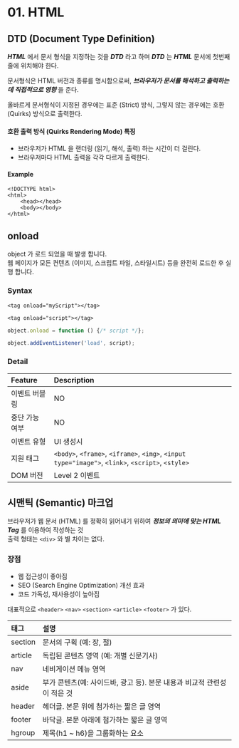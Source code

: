 # 01. HTML

## DTD \(Document Type Definition\)

_**HTML**_ 에서 문서 형식을 지정하는 것을 _**DTD**_ 라고 하며 _**DTD**_ 는 _**HTML**_ 문서에 첫번째 줄에 위치해야 한다.

문서형식은 HTML 버전과 종류를 명시함으로써, _**브라우저가 문서를 해석하고 출력하는데 직접적으로 영향**_ 을 준다. 

올바르게 문서형식이 지정된 경우에는 표준 \(Strict\) 방식, 그렇지 않는 경우에는 호환 \(Quirks\) 방식으로 출력한다.

#### 호환 출력 방식 \(Quirks Rendering Mode\) 특징 

* 브라우저가 HTML 을 랜더링 \(읽기, 해석, 출력\) 하는 시간이 더 걸린다.
* 브라우저마다 HTML 출력을 각각 다르게 출력한다.

#### Example

```markup
<!DOCTYPE html>
<html>
    <head></head>
    <body></body>
</html>
```

## onload

object 가 로드 되었을 때 발생 합니다.  
웹 페이지가 모든 컨텐츠 \(이미지, 스크립트 파일, 스타일시트\) 등을 완전히 로드한 후 실행 합니다.

### Syntax

```markup
<tag onload="myScript"></tag>
```

```markup
<tag onload="script"></tag>
```

```javascript
object.onload = function () {/* script */};
```

```javascript
object.addEventListener('load', script);
```

### Detail

| Feature | Description |
| :--- | :--- |
| 이벤트 버블링 | NO |
| 중단 가능 여부 | NO |
| 이벤트 유형 | UI 생성시 |
| 지원 태그 | `<body>`, `<frame>`, `<iframe>`, `<img>`, `<input type="image">`, `<link>`, `<script>`, `<style>`  |
| DOM 버전 | Level 2 이벤트 |

## 시맨틱 \(Semantic\) 마크업 

브라우저가 웹 문서 \(HTML\) 를 정확히 읽어내기 위하여 _**정보의 의미에 맞는 HTML Tag**_ 를 이용하여 작성하는 것  
출력 형태는 `<div>` 와 별 차이는 없다. 

### 장점

* 웹 접근성이 좋아짐 
* SEO \(Search Engine Optimization\) 개선 효과
* 코드 가독성, 재사용성이 높아짐 

대표적으로 `<header>` `<nav>` `<section>` `<article>` `<footer>` 가 있다.

| 태그 | 설명 |
| :--- | :--- |
| section | 문서의 구획 \(예: 장, 절\) |
| article | 독립된 콘텐츠 영역 \(예: 개별 신문기사\) |
| nav | 네비게이션 메뉴 영역 |
| aside | 부가 콘텐츠\(예: 사이드바, 광고 등\). 본문 내용과 비교적 관련성이 적은 것 |
| header | 헤더글. 본문 위에 첨가하는 짧은 글 영역 |
| footer | 바닥글. 본문 아래에 첨가하는 짧은 글 영역 |
| hgroup | 제목\(h1 ~ h6\)을 그룹화하는 요소 |



